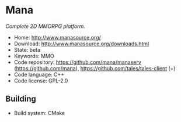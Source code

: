 # Mana

_Complete 2D MMORPG platform._

- Home: http://www.manasource.org/
- Download: http://www.manasource.org/downloads.html
- State: beta
- Keywords: MMO
- Code repository: https://github.com/mana/manaserv (https://github.com/mana), https://github.com/tales/tales-client (+)
- Code language: C++
- Code license: GPL-2.0

## Building

- Build system: CMake

